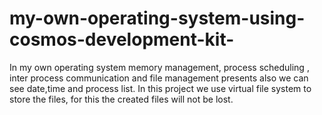 # my-own-operating-system-using-cosmos-development-kit-
In my own operating system memory management, process scheduling , inter process communication and file management presents also we can see date,time and process list. In this project we use virtual file system to store the files, for this the created files will not be lost.
